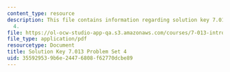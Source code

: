 ```yaml
---
content_type: resource
description: This file contains information regarding solution key 7.013 problem set
  4.
file: https://ol-ocw-studio-app-qa.s3.amazonaws.com/courses/7-013-introductory-biology-spring-2013/355929539b6e24476808f62770dcbe89_MIT7_013S13_Pset_4Sol.pdf
file_type: application/pdf
resourcetype: Document
title: Solution Key 7.013 Problem Set 4
uid: 35592953-9b6e-2447-6808-f62770dcbe89
---
```

